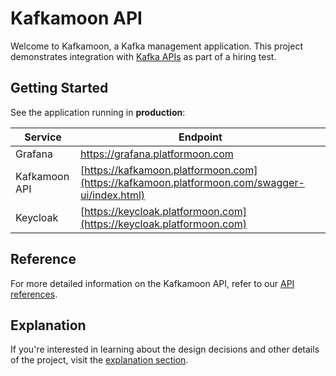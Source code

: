 # Kafkamoon API

Welcome to Kafkamoon, a Kafka management application. This project demonstrates integration
with [Kafka APIs](https://docs.confluent.io/kafka/kafka-apis.html) as part of a hiring test.

## Getting Started

See the application running in **production**:

| Service  | Endpoint                                                                                     | 
|---|----------------------------------------------------------------------------------------------|
| Grafana   | https://grafana.platformoon.com                                                              |  
| Kafkamoon API | [https://kafkamoon.platformoon.com](https://kafkamoon.platformoon.com/swagger-ui/index.html) |
| Keycloak | [https://keycloak.platformoon.com](https://keycloak.platformoon.com) |

## Reference

For more detailed information on the Kafkamoon API, refer to our [API references](api/README).

## Explanation

If you're interested in learning about the design decisions and other details of the project, visit the [explanation section](explanation/?id=explanation).
